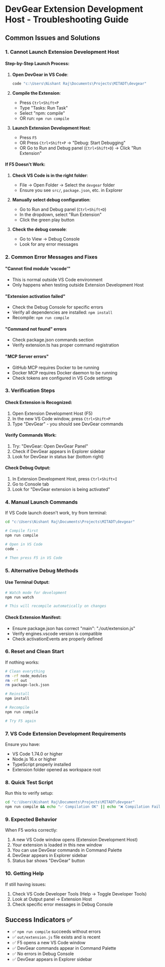 # DevGear Extension Development Host - Troubleshooting Guide

## Common Issues and Solutions

### 1. **Cannot Launch Extension Development Host**

#### Step-by-Step Launch Process:

1. **Open DevGear in VS Code**:
   ```bash
   code "c:\Users\Nishant Raj\Documents\Projects\MITADT\devgear"
   ```

2. **Compile the Extension**:
   - Press `Ctrl+Shift+P`
   - Type "Tasks: Run Task"
   - Select "npm: compile"
   - OR run: `npm run compile`

3. **Launch Extension Development Host**:
   - Press `F5` 
   - OR Press `Ctrl+Shift+P` → "Debug: Start Debugging"
   - OR Go to Run and Debug panel (`Ctrl+Shift+D`) → Click "Run Extension"

#### If F5 Doesn't Work:

1. **Check VS Code is in the right folder**:
   - File → Open Folder → Select the `devgear` folder
   - Ensure you see `src/`, `package.json`, etc. in Explorer

2. **Manually select debug configuration**:
   - Go to Run and Debug panel (`Ctrl+Shift+D`)
   - In the dropdown, select "Run Extension"
   - Click the green play button

3. **Check the debug console**:
   - Go to View → Debug Console
   - Look for any error messages

### 2. **Common Error Messages and Fixes**

#### "Cannot find module 'vscode'"
- This is normal outside VS Code environment
- Only happens when testing outside Extension Development Host

#### "Extension activation failed"
- Check the Debug Console for specific errors
- Verify all dependencies are installed: `npm install`
- Recompile: `npm run compile`

#### "Command not found" errors
- Check package.json commands section
- Verify extension.ts has proper command registration

#### "MCP Server errors"
- GitHub MCP requires Docker to be running
- Docker MCP requires Docker daemon to be running
- Check tokens are configured in VS Code settings

### 3. **Verification Steps**

#### Check Extension is Recognized:
1. Open Extension Development Host (F5)
2. In the new VS Code window, press `Ctrl+Shift+P`
3. Type "DevGear" - you should see DevGear commands

#### Verify Commands Work:
1. Try: "DevGear: Open DevGear Panel"
2. Check if DevGear appears in Explorer sidebar
3. Look for DevGear in status bar (bottom right)

#### Check Debug Output:
1. In Extension Development Host, press `Ctrl+Shift+I`
2. Go to Console tab
3. Look for "DevGear extension is being activated"

### 4. **Manual Launch Commands**

If VS Code launch doesn't work, try from terminal:

```bash
cd "c:\Users\Nishant Raj\Documents\Projects\MITADT\devgear"

# Compile first
npm run compile

# Open in VS Code
code .

# Then press F5 in VS Code
```

### 5. **Alternative Debug Methods**

#### Use Terminal Output:
```bash
# Watch mode for development
npm run watch

# This will recompile automatically on changes
```

#### Check Extension Manifest:
- Ensure package.json has correct "main": "./out/extension.js"
- Verify engines.vscode version is compatible
- Check activationEvents are properly defined

### 6. **Reset and Clean Start**

If nothing works:

```bash
# Clean everything
rm -rf node_modules
rm -rf out
rm package-lock.json

# Reinstall
npm install

# Recompile
npm run compile

# Try F5 again
```

### 7. **VS Code Extension Development Requirements**

Ensure you have:
- VS Code 1.74.0 or higher
- Node.js 16.x or higher  
- TypeScript properly installed
- Extension folder opened as workspace root

### 8. **Quick Test Script**

Run this to verify setup:

```bash
cd "c:\Users\Nishant Raj\Documents\Projects\MITADT\devgear"
npm run compile && echo "✅ Compilation OK" || echo "❌ Compilation Failed"
```

### 9. **Expected Behavior**

When F5 works correctly:
1. A new VS Code window opens (Extension Development Host)
2. Your extension is loaded in this new window
3. You can use DevGear commands in Command Palette
4. DevGear appears in Explorer sidebar
5. Status bar shows "DevGear" button

### 10. **Getting Help**

If still having issues:
1. Check VS Code Developer Tools (Help → Toggle Developer Tools)
2. Look at Output panel → Extension Host
3. Check specific error messages in Debug Console

## Success Indicators ✅

- ✅ `npm run compile` succeeds without errors
- ✅ `out/extension.js` file exists and is recent
- ✅ F5 opens a new VS Code window
- ✅ DevGear commands appear in Command Palette
- ✅ No errors in Debug Console
- ✅ DevGear appears in Explorer sidebar
